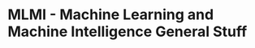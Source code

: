 MLMI - Machine Learning and Machine Intelligence General Stuff
================================================================================
